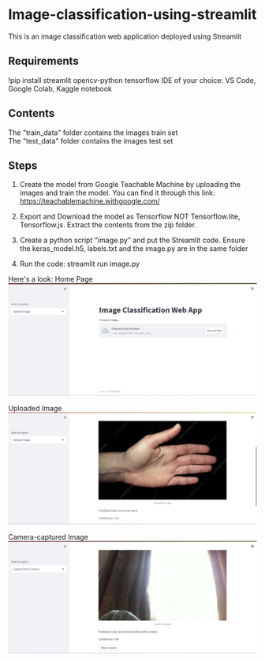 # Image-classification-using-streamlit
This is an image classification web application deployed using Streamlit

## Requirements
!pip install streamlit opencv-python tensorflow
IDE of your choice: VS Code, Google Colab, Kaggle notebook

## Contents
The "train_data" folder contains the images train set  
The "test_data" folder contains the images test set  

## Steps
1) Create the model from Google Teachable Machine by uploading the images and train the model. You can find it through this link:
https://teachablemachine.withgoogle.com/

2) Export and Download the model as Tensorflow NOT Tensorflow.lite, Tensorflow.js. Extract the contents from the zip folder.

3) Create a python script "ïmage.py" and put the Streamlit code. Ensure the keras_model.h5, labels.txt and the image.py are in the same folder

4) Run the code: streamlit run image.py

Here's a look:
Home Page
![Home page](/streamlit%20homepage.png)

Uploaded Image
![Uploaded image](/uploaded%20image.png)

Camera-captured Image
![Camera captured image](/camera%20captured%20image.png)